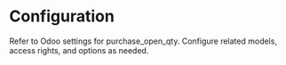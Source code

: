 # Configuration

Refer to Odoo settings for purchase_open_qty. Configure related models, access rights, and options as needed.

